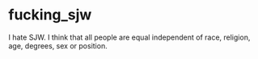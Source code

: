# fucking_sjw
I hate SJW. I think that all people are equal independent of race, religion, age, degrees, sex or position. 
